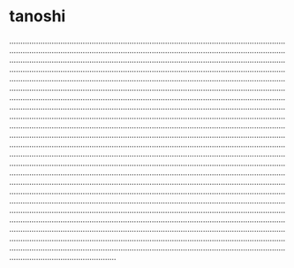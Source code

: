 # tanoshi
....................................................................................................................................................................................................................................................................................................................................................................................................................................................................................................................................................................................................................................................................................................................................................................................................................................................................................................................................................................................................................................................................................................................................................................................................................................................................................................................................................................................................................................................................................................................................................................................................................................................................................................................................................................................................................................................................................................................................................................................................................................................................................................................................................................................................................................................................................................................................................................................................................................................................................................................................................................................................................................................................................................................................................................................................................................................................................................................................................................................................................